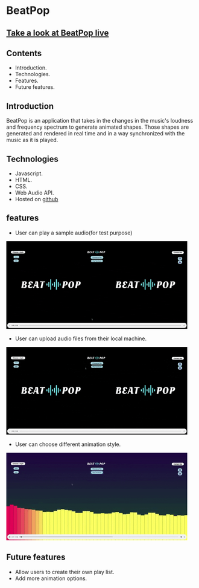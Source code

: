 # BeatPop

## [Take a look at BeatPop live](https://sanaanymoe.github.io/)
## Contents
* Introduction. 
* Technologies.
* Features.
* Future features.

## Introduction

BeatPop is an application that takes in the changes in the music's loudness and frequency spectrum to generate animated shapes. Those shapes are generated and rendered in real time and in a way synchronized with the music as it is played. 

## Technologies

* Javascript.
* HTML.
* CSS.
* Web Audio API.
* Hosted on [github](https://sanaanymoe.github.io/)

## features

* User can play a sample audio(for test purpose)

![](Animated.gif)

* User can upload audio files from their local machine.

![](Animated2.gif)

* User can choose different animation style.

![](Animated3.gif)

## Future features

* Allow users to create their own play list.
* Add more animation options.
